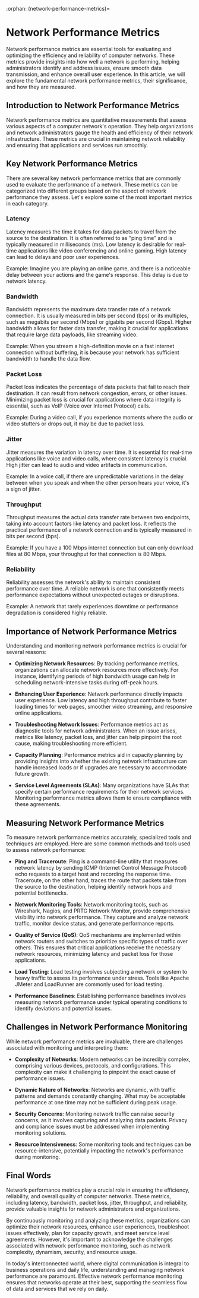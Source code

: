 :orphan:
(network-performance-metrics)=

# Network Performance Metrics

Network performance metrics are essential tools for evaluating and optimizing the efficiency and reliability of computer networks. These metrics provide insights into how well a network is performing, helping administrators identify and address issues, ensure smooth data transmission, and enhance overall user experience. In this article, we will explore the fundamental network performance metrics, their significance, and how they are measured.

## Introduction to Network Performance Metrics

Network performance metrics are quantitative measurements that assess various aspects of a computer network's operation. They help organizations and network administrators gauge the health and efficiency of their network infrastructure. These metrics are crucial in maintaining network reliability and ensuring that applications and services run smoothly.

## Key Network Performance Metrics

There are several key network performance metrics that are commonly used to evaluate the performance of a network. These metrics can be categorized into different groups based on the aspect of network performance they assess. Let's explore some of the most important metrics in each category.

### **Latency**

Latency measures the time it takes for data packets to travel from the source to the destination. It is often referred to as "ping time" and is typically measured in milliseconds (ms). Low latency is desirable for real-time applications like video conferencing and online gaming. High latency can lead to delays and poor user experiences.

Example: Imagine you are playing an online game, and there is a noticeable delay between your actions and the game's response. This delay is due to network latency.

### **Bandwidth**

Bandwidth represents the maximum data transfer rate of a network connection. It is usually measured in bits per second (bps) or its multiples, such as megabits per second (Mbps) or gigabits per second (Gbps). Higher bandwidth allows for faster data transfer, making it crucial for applications that require large data payloads, like streaming video.

Example: When you stream a high-definition movie on a fast internet connection without buffering, it is because your network has sufficient bandwidth to handle the data flow.

### **Packet Loss**

Packet loss indicates the percentage of data packets that fail to reach their destination. It can result from network congestion, errors, or other issues. Minimizing packet loss is crucial for applications where data integrity is essential, such as VoIP (Voice over Internet Protocol) calls.

Example: During a video call, if you experience moments where the audio or video stutters or drops out, it may be due to packet loss.

### **Jitter**

Jitter measures the variation in latency over time. It is essential for real-time applications like voice and video calls, where consistent latency is crucial. High jitter can lead to audio and video artifacts in communication.

Example: In a voice call, if there are unpredictable variations in the delay between when you speak and when the other person hears your voice, it's a sign of jitter.

### **Throughput**

Throughput measures the actual data transfer rate between two endpoints, taking into account factors like latency and packet loss. It reflects the practical performance of a network connection and is typically measured in bits per second (bps).

Example: If you have a 100 Mbps internet connection but can only download files at 80 Mbps, your throughput for that connection is 80 Mbps.

### **Reliability**

Reliability assesses the network's ability to maintain consistent performance over time. A reliable network is one that consistently meets performance expectations without unexpected outages or disruptions.

Example: A network that rarely experiences downtime or performance degradation is considered highly reliable.

## Importance of Network Performance Metrics

Understanding and monitoring network performance metrics is crucial for several reasons:

- **Optimizing Network Resources**: By tracking performance metrics, organizations can allocate network resources more effectively. For instance, identifying periods of high bandwidth usage can help in scheduling network-intensive tasks during off-peak hours.

- **Enhancing User Experience**: Network performance directly impacts user experience. Low latency and high throughput contribute to faster loading times for web pages, smoother video streaming, and responsive online applications.

- **Troubleshooting Network Issues**: Performance metrics act as diagnostic tools for network administrators. When an issue arises, metrics like latency, packet loss, and jitter can help pinpoint the root cause, making troubleshooting more efficient.

- **Capacity Planning**: Performance metrics aid in capacity planning by providing insights into whether the existing network infrastructure can handle increased loads or if upgrades are necessary to accommodate future growth.

- **Service Level Agreements (SLAs)**: Many organizations have SLAs that specify certain performance requirements for their network services. Monitoring performance metrics allows them to ensure compliance with these agreements.

## Measuring Network Performance Metrics

To measure network performance metrics accurately, specialized tools and techniques are employed. Here are some common methods and tools used to assess network performance:

- **Ping and Traceroute**: Ping is a command-line utility that measures network latency by sending ICMP (Internet Control Message Protocol) echo requests to a target host and recording the response time. Traceroute, on the other hand, traces the route that packets take from the source to the destination, helping identify network hops and potential bottlenecks.

- **Network Monitoring Tools**: Network monitoring tools, such as Wireshark, Nagios, and PRTG Network Monitor, provide comprehensive visibility into network performance. They capture and analyze network traffic, monitor device status, and generate performance reports.

- **Quality of Service (QoS)**: QoS mechanisms are implemented within network routers and switches to prioritize specific types of traffic over others. This ensures that critical applications receive the necessary network resources, minimizing latency and packet loss for those applications.

- **Load Testing**: Load testing involves subjecting a network or system to heavy traffic to assess its performance under stress. Tools like Apache JMeter and LoadRunner are commonly used for load testing.

- **Performance Baselines**: Establishing performance baselines involves measuring network performance under typical operating conditions to identify deviations and potential issues.

## Challenges in Network Performance Monitoring

While network performance metrics are invaluable, there are challenges associated with monitoring and interpreting them:

- **Complexity of Networks**: Modern networks can be incredibly complex, comprising various devices, protocols, and configurations. This complexity can make it challenging to pinpoint the exact cause of performance issues.

- **Dynamic Nature of Networks**: Networks are dynamic, with traffic patterns and demands constantly changing. What may be acceptable performance at one time may not be sufficient during peak usage.

- **Security Concerns**: Monitoring network traffic can raise security concerns, as it involves capturing and analyzing data packets. Privacy and compliance issues must be addressed when implementing monitoring solutions.

- **Resource Intensiveness**: Some monitoring tools and techniques can be resource-intensive, potentially impacting the network's performance during monitoring.

## Final Words

Network performance metrics play a crucial role in ensuring the efficiency, reliability, and overall quality of computer networks. These metrics, including latency, bandwidth, packet loss, jitter, throughput, and reliability, provide valuable insights for network administrators and organizations.

By continuously monitoring and analyzing these metrics, organizations can optimize their network resources, enhance user experiences, troubleshoot issues effectively, plan for capacity growth, and meet service level agreements. However, it's important to acknowledge the challenges associated with network performance monitoring, such as network complexity, dynamism, security, and resource usage.

In today's interconnected world, where digital communication is integral to business operations and daily life, understanding and managing network performance are paramount. Effective network performance monitoring ensures that networks operate at their best, supporting the seamless flow of data and services that we rely on daily.